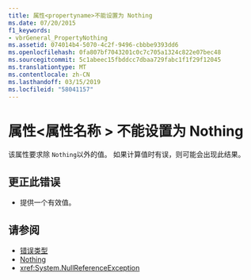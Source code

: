 ```yaml
---
title: 属性<propertyname>不能设置为 Nothing
ms.date: 07/20/2015
f1_keywords:
- vbrGeneral_PropertyNothing
ms.assetid: 074014b4-5070-4c2f-9496-cbbbe9393dd6
ms.openlocfilehash: 0fa807bf7043201c0c7c705a1324c822e07bec48
ms.sourcegitcommit: 5c1abeec15fbddcc7dbaa729fabc1f1f29f12045
ms.translationtype: MT
ms.contentlocale: zh-CN
ms.lasthandoff: 03/15/2019
ms.locfileid: "58041157"
---
```

# <a name="property-propertyname-cannot-be-set-to-nothing"></a>属性\<属性名称 > 不能设置为 Nothing
该属性要求除 `Nothing`以外的值。 如果计算值时有误，则可能会出现此结果。  
  
## <a name="to-correct-this-error"></a>更正此错误  
  
-   提供一个有效值。  
  
## <a name="see-also"></a>请参阅

- [错误类型](../../visual-basic/programming-guide/language-features/error-types.md)
- [Nothing](../../visual-basic/language-reference/nothing.md)
- <xref:System.NullReferenceException>
